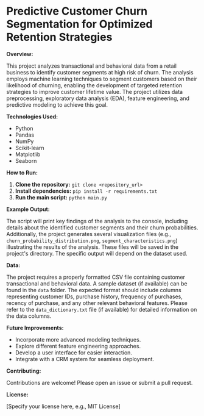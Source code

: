 # Predictive Customer Churn Segmentation for Optimized Retention Strategies

**Overview:**

This project analyzes transactional and behavioral data from a retail business to identify customer segments at high risk of churn.  The analysis employs machine learning techniques to segment customers based on their likelihood of churning, enabling the development of targeted retention strategies to improve customer lifetime value.  The project utilizes data preprocessing, exploratory data analysis (EDA), feature engineering, and predictive modeling to achieve this goal.

**Technologies Used:**

* Python
* Pandas
* NumPy
* Scikit-learn
* Matplotlib
* Seaborn


**How to Run:**

1. **Clone the repository:**  `git clone <repository_url>`
2. **Install dependencies:** `pip install -r requirements.txt`
3. **Run the main script:** `python main.py`

**Example Output:**

The script will print key findings of the analysis to the console, including details about the identified customer segments and their churn probabilities.  Additionally, the project generates several visualization files (e.g., `churn_probability_distribution.png`, `segment_characteristics.png`) illustrating the results of the analysis. These files will be saved in the project's directory.  The specific output will depend on the dataset used.


**Data:**

The project requires a properly formatted CSV file containing customer transactional and behavioral data.  A sample dataset (if available) can be found in the `data` folder.  The expected format should include columns representing customer IDs, purchase history, frequency of purchases, recency of purchase, and any other relevant behavioral features.  Please refer to the `data_dictionary.txt` file (if available) for detailed information on the data columns.


**Future Improvements:**

* Incorporate more advanced modeling techniques.
* Explore different feature engineering approaches.
* Develop a user interface for easier interaction.
* Integrate with a CRM system for seamless deployment.


**Contributing:**

Contributions are welcome! Please open an issue or submit a pull request.


**License:**

[Specify your license here, e.g., MIT License]